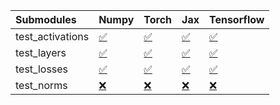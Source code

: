 | Submodules       | Numpy                                                                                                                           | Torch                                                                                                                           | Jax                                                                                                                             | Tensorflow                                                                                                                      |
|:-----------------|:--------------------------------------------------------------------------------------------------------------------------------|:--------------------------------------------------------------------------------------------------------------------------------|:--------------------------------------------------------------------------------------------------------------------------------|:--------------------------------------------------------------------------------------------------------------------------------|
| test_activations | <a href="https://github.com/unifyai/ivy/runs/7857427921?check_suite_focus=true" rel="noopener noreferrer" target="_blank">✅</a> | <a href="https://github.com/unifyai/ivy/runs/7857428625?check_suite_focus=true" rel="noopener noreferrer" target="_blank">✅</a> | <a href="https://github.com/unifyai/ivy/runs/7857429288?check_suite_focus=true" rel="noopener noreferrer" target="_blank">✅</a> | <a href="https://github.com/unifyai/ivy/runs/7857429964?check_suite_focus=true" rel="noopener noreferrer" target="_blank">✅</a> |
| test_layers      | <a href="https://github.com/unifyai/ivy/runs/7857428101?check_suite_focus=true" rel="noopener noreferrer" target="_blank">✅</a> | <a href="https://github.com/unifyai/ivy/runs/7857428852?check_suite_focus=true" rel="noopener noreferrer" target="_blank">✅</a> | <a href="https://github.com/unifyai/ivy/runs/7857429435?check_suite_focus=true" rel="noopener noreferrer" target="_blank">✅</a> | <a href="https://github.com/unifyai/ivy/runs/7857430133?check_suite_focus=true" rel="noopener noreferrer" target="_blank">✅</a> |
| test_losses      | <a href="https://github.com/unifyai/ivy/runs/7857428241?check_suite_focus=true" rel="noopener noreferrer" target="_blank">✅</a> | <a href="https://github.com/unifyai/ivy/runs/7857429015?check_suite_focus=true" rel="noopener noreferrer" target="_blank">✅</a> | <a href="https://github.com/unifyai/ivy/runs/7857429587?check_suite_focus=true" rel="noopener noreferrer" target="_blank">✅</a> | <a href="https://github.com/unifyai/ivy/runs/7857430306?check_suite_focus=true" rel="noopener noreferrer" target="_blank">✅</a> |
| test_norms       | <a href="https://github.com/unifyai/ivy/runs/7857428445?check_suite_focus=true" rel="noopener noreferrer" target="_blank">❌</a> | <a href="https://github.com/unifyai/ivy/runs/7857429151?check_suite_focus=true" rel="noopener noreferrer" target="_blank">❌</a> | <a href="https://github.com/unifyai/ivy/runs/7857429772?check_suite_focus=true" rel="noopener noreferrer" target="_blank">❌</a> | <a href="https://github.com/unifyai/ivy/runs/7857430421?check_suite_focus=true" rel="noopener noreferrer" target="_blank">❌</a> |